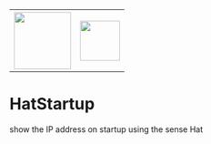 <table style="width:100%">
<tr align="center">
    <th align="center">
        <img src="https://www.gadgetdaily.xyz/wp-content/uploads/2012/10/Pixelated-RasPi.png" width="100"/>
        <br>
    </th>
    <th align="center">
        <img src="https://upload.wikimedia.org/wikipedia/commons/thumb/c/c3/Python-logo-notext.svg/1024px-Python-logo-notext.svg.png" width="70"/>
        <br>
    </th>
</tr>
</table>

# HatStartup

show the IP address on startup using the sense Hat
